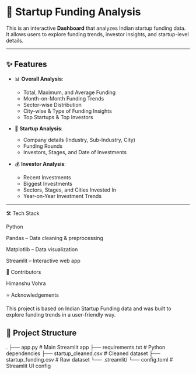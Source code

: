 # 🚀 Startup Funding Analysis

This is an interactive **Dashboard** that analyzes Indian startup funding data.  
It allows users to explore funding trends, investor insights, and startup-level details.

---

## ✨ Features
- 📊 **Overall Analysis**: 
  - Total, Maximum, and Average Funding
  - Month-on-Month Funding Trends
  - Sector-wise Distribution
  - City-wise & Type of Funding Insights
  - Top Startups & Top Investors

- 🏢 **Startup Analysis**:
  - Company details (Industry, Sub-Industry, City)
  - Funding Rounds
  - Investors, Stages, and Date of Investments

- 💰 **Investor Analysis**:
  - Recent Investments
  - Biggest Investments
  - Sectors, Stages, and Cities Invested In
  - Year-on-Year Investment Trends

---
🛠️ Tech Stack

Python

Pandas – Data cleaning & preprocessing

Matplotlib – Data visualization

Streamlit – Interactive web app

🙌 Contributors

Himanshu Vohra

⭐ Acknowledgements

This project is based on Indian Startup Funding data and was built to explore funding trends in a user-friendly way.

## 📂 Project Structure
.
├── app.py # Main Streamlit app
├── requirements.txt # Python dependencies
├── startup_cleaned.csv # Cleaned dataset
├── startup_funding.csv # Raw dataset
└── .streamlit/
└── config.toml # Streamlit UI config
